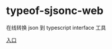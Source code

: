 # typeof-sjsonc-web

在线转换 json 到 typescript interface 工具

[入口](https://wulunyi.github.io/typeof-sjsonc-web/build/index.html)